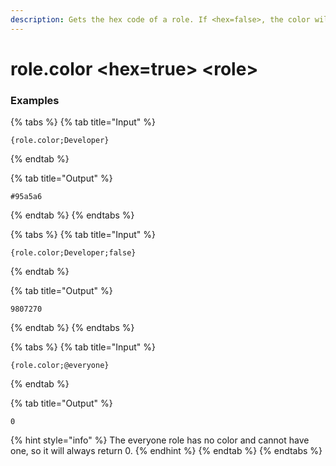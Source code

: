 ```yaml
---
description: Gets the hex code of a role. If <hex=false>, the color will be in base 10 and may be empty if the role has no color.
---
```


# role.color <hex=true> &lt;role>

### Examples

{% tabs %}
{% tab title="Input" %}

```text
{role.color;Developer}
```

{% endtab %}

{% tab title="Output" %}

```text
#95a5a6
```

{% endtab %}
{% endtabs %}

{% tabs %}
{% tab title="Input" %}

```text
{role.color;Developer;false}
```

{% endtab %}

{% tab title="Output" %}

```text
9807270
```

{% endtab %}
{% endtabs %}

{% tabs %}
{% tab title="Input" %}

```text
{role.color;@everyone}
```

{% endtab %}

{% tab title="Output" %}

```text
0
```

{% hint style="info" %}
The everyone role has no color and cannot have one, so it will always return 0.
{% endhint %}
{% endtab %}
{% endtabs %}
